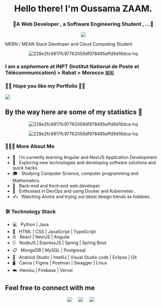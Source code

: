 <h1 align="center"> Hello there! I'm Oussama ZAAM.</h1>

<h3 align="center">🚩A Web Developer , a Software Engineering Student , ...🚩</h3>
<p align="center">
  <a href="https://github.com/DenverCoder1/readme-typing-svg"><img src="https://readme-typing-svg.herokuapp.com?lines=Web+Developer;Software+Engineering+Student;MERN/MEAN+Stack+Developer;UX/UI+Design+Student;Cloud+Computing+Student%20&center=true&width=1000&height=100"></a>
</p>
MERN / MEAN Stack Developer and Cloud Computing Student

<!-- ------------------------------------------------------------------------------------------------------------------------ -->
<!-- <a align="center" href="https://ibb.co/jz5zkrJ"><img src="https://i.ibb.co/ZSJSzM2/github-Readme.jpg" alt="github-Readme" border="0" width="500"></a> -->
<p align="center"><img src="https://i.ibb.co/4SjTH5G/228e2fc6817fc97762059df978485effd9d16dca-hq.gif" alt="228e2fc6817fc97762059df978485effd9d16dca-hq" border="0"></p>

### I am a sophomore at INPT (Institut National de Poste et Télécommunication) > Rabat > Morocco 🇲🇦

### 🏴‍☠️ Hope you like my Portfolio 🏴‍☠️

<a href="https://www.youtube.com/watch?v=dQw4w9WgXcQ"><img src="https://user-images.githubusercontent.com/73097560/115834477-dbab4500-a447-11eb-908a-139a6edaec5c.gif"></a>

## By the way here are some of my statistics 🚀
<p align="center">
  <img src="https://github-readme-stats.vercel.app/api?username=oussamaZAAM&show_icons=true&theme=dracula" alt="228e2fc6817fc97762059df978485effd9d16dca-hq" border="0">
</p>
<p align="center">
  <img src="https://github-readme-stats.vercel.app/api/top-langs/?username=oussamaZAAM&theme=dracula" alt="228e2fc6817fc97762059df978485effd9d16dca-hq" border="0">
</p>

<!-- ------------------------------------------------------------------------------------------------------------------------ -->


<h3> 👨🏻‍💻 More About Me </h3>

- 🔭 &nbsp; I’m currently learning Angular and NextJS Application Development
- 🤔 &nbsp; Exploring new technologies and developing software solutions and quick hacks.
- 🎓 &nbsp; Studying Computer Science, computer programming and Mathematics.
- 💼 &nbsp; Back-end and front-end web developer.
- 🌱 &nbsp; Enthusiast in DevOps and using Docker and Kubernetes .
- ✍️ &nbsp; Watching Anime and trying out latest design trends as hobbies.

<h3>🛠 Technology Stack</h3>

- 💻 &nbsp; Python | Java 
- 📙 &nbsp; HTML | CSS | JavaScript | TypeScript
- 🌐 &nbsp; React | NextJS | Angular 
- 🗄️ &nbsp; NodeJS | ExpressJS | Spring | Spring Boot
- 📋 &nbsp; MongoDB | MySQL | Postgresql
- 🔧 &nbsp; Android Studio | IntelliJ | Visual Studio code | Eclipse | Git
- 🖥 &nbsp; Canva | Figma | Postman | Swagger | Linux
- ☁️&nbsp; Heroku | Firebase | Vercel


## Feel free to connect with me
<p align="center">
  <a href="mailto:zaam.oussama@gmail.com?subject=Olá%20From%20github"><img src="https://img.shields.io/badge/gmail-%23D14836.svg?&style=for-the-badge&logo=gmail&logoColor=white" /></a>&nbsp;&nbsp;&nbsp;&nbsp;
  <a href="https://www.instagram.com/faithfu_li/"><img src="https://img.shields.io/badge/instagram-%23dc2743.svg?&style=for-the-badge&logo=instagram&logoColor=white" /></a>&nbsp;&nbsp;&nbsp;&nbsp;
  <a href="https://www.linkedin.com/in/oussama-zaam-636750231/"><img src="https://img.shields.io/badge/linkedin-%230077B5.svg?&style=for-the-badge&logo=linkedin&logoColor=white" /></a>&nbsp;&nbsp;&nbsp;&nbsp;
</p>
